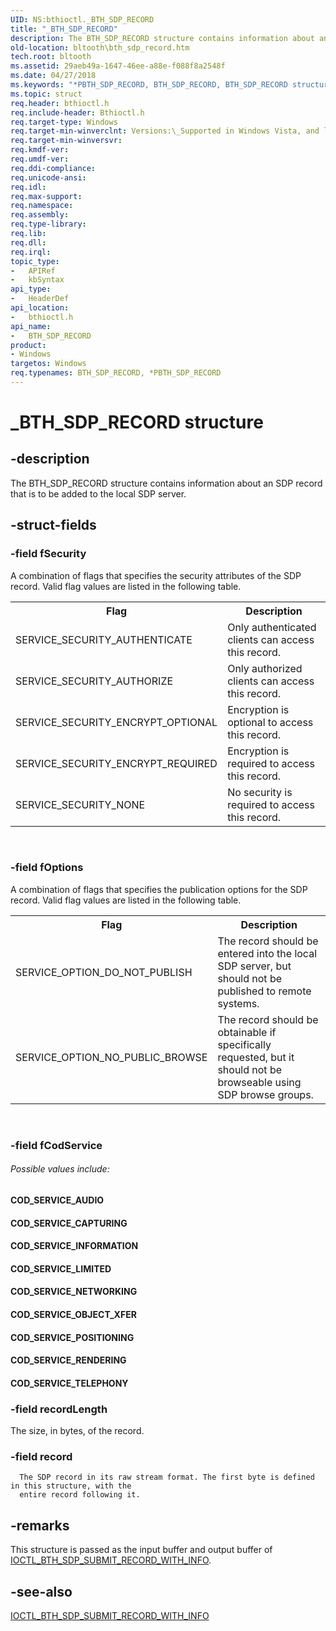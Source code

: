 ```yaml
---
UID: NS:bthioctl._BTH_SDP_RECORD
title: "_BTH_SDP_RECORD"
description: The BTH_SDP_RECORD structure contains information about an SDP record that is to be added to the local SDP server.
old-location: bltooth\bth_sdp_record.htm
tech.root: bltooth
ms.assetid: 29aeb49a-1647-46ee-a88e-f088f8a2548f
ms.date: 04/27/2018
ms.keywords: "*PBTH_SDP_RECORD, BTH_SDP_RECORD, BTH_SDP_RECORD structure [Bluetooth Devices], PBTH_SDP_RECORD, PBTH_SDP_RECORD structure pointer [Bluetooth Devices], _BTH_SDP_RECORD, bltooth.bth_sdp_record, bth_structs_e77453a7-05d1-403d-9552-972368d7a76c.xml, bthioctl/BTH_SDP_RECORD, bthioctl/PBTH_SDP_RECORD"
ms.topic: struct
req.header: bthioctl.h
req.include-header: Bthioctl.h
req.target-type: Windows
req.target-min-winverclnt: Versions:\_Supported in Windows Vista, and later.
req.target-min-winversvr: 
req.kmdf-ver: 
req.umdf-ver: 
req.ddi-compliance: 
req.unicode-ansi: 
req.idl: 
req.max-support: 
req.namespace: 
req.assembly: 
req.type-library: 
req.lib: 
req.dll: 
req.irql: 
topic_type:
-	APIRef
-	kbSyntax
api_type:
-	HeaderDef
api_location:
-	bthioctl.h
api_name:
-	BTH_SDP_RECORD
product:
- Windows
targetos: Windows
req.typenames: BTH_SDP_RECORD, *PBTH_SDP_RECORD
---
```


# _BTH_SDP_RECORD structure


## -description


The BTH_SDP_RECORD structure contains information about an SDP record that is to be added to the
  local SDP server.


## -struct-fields




### -field fSecurity

A combination of flags that specifies the security attributes of the SDP record. Valid flag values
     are listed in the following table.
     

<table>
<tr>
<th>Flag</th>
<th>Description</th>
</tr>
<tr>
<td>
SERVICE_SECURITY_AUTHENTICATE

</td>
<td>
Only authenticated clients can access this record.

</td>
</tr>
<tr>
<td>
SERVICE_SECURITY_AUTHORIZE

</td>
<td>
Only authorized clients can access this record.

</td>
</tr>
<tr>
<td>
SERVICE_SECURITY_ENCRYPT_OPTIONAL

</td>
<td>
Encryption is optional to access this record.

</td>
</tr>
<tr>
<td>
SERVICE_SECURITY_ENCRYPT_REQUIRED

</td>
<td>
Encryption is required to access this record.

</td>
</tr>
<tr>
<td>
SERVICE_SECURITY_NONE

</td>
<td>
No security is required to access this record.

</td>
</tr>
</table>
 


### -field fOptions

A combination of flags that specifies the publication options for the SDP record. Valid flag
     values are listed in the following table.
     

<table>
<tr>
<th>Flag</th>
<th>Description</th>
</tr>
<tr>
<td>
SERVICE_OPTION_DO_NOT_PUBLISH

</td>
<td>
The record should be entered into the local SDP server, but should not be published to remote
        systems.

</td>
</tr>
<tr>
<td>
SERVICE_OPTION_NO_PUBLIC_BROWSE

</td>
<td>
The record should be obtainable if specifically requested, but it should not be browseable using
        SDP browse groups.

</td>
</tr>
</table>
 


### -field fCodService



######  Possible values include:



#### COD_SERVICE_AUDIO



#### COD_SERVICE_CAPTURING



#### COD_SERVICE_INFORMATION



#### COD_SERVICE_LIMITED



#### COD_SERVICE_NETWORKING



#### COD_SERVICE_OBJECT_XFER



#### COD_SERVICE_POSITIONING



#### COD_SERVICE_RENDERING



#### COD_SERVICE_TELEPHONY


### -field recordLength

The size, in bytes, of the record.


### -field record


      The SDP record in its raw stream format. The first byte is defined in this structure, with the
      entire record following it.
     


## -remarks



This structure is passed as the input buffer and output buffer of 
    <a href="https://msdn.microsoft.com/774d1bda-2d9b-4ab4-97cf-b358471d8716">
    IOCTL_BTH_SDP_SUBMIT_RECORD_WITH_INFO</a>.




## -see-also




<a href="https://msdn.microsoft.com/774d1bda-2d9b-4ab4-97cf-b358471d8716">
   IOCTL_BTH_SDP_SUBMIT_RECORD_WITH_INFO</a>
 

 

